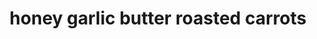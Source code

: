 ---
servings:
notes:
directions: |-
  * Preheat oven to 425°f (220°c)
  * Lightly grease a large baking sheet with nonstick cooking oil spray and set aside
  * Trim ends of carrots and halve lengthwise
  * Place carrots onto baking sheet
  * <elt butter in a small saucepan over medium-heat
  * Pour in honey and cook, while stirring, until completely melted through the butter
  * Add the garlic and cook for 1 minute until fragrant while stirring
  * Remove from heat and pour half the sauce over the carrots
  * Toss to evenly coat and arrange in a single layer so they cook evenly
  * Season with salt and pepper, cover with foil and roast for 10 minutes
  * Uncover and continue, roasting for a further 10 minutes, or until carrots are fork-tender

  Optional
  * Broil (or grill) for 2-3 minutes on high heat to crisp/char the edges
  * Drizzle with remaining sauce, adjust salt and pepper if desired and garnish with parsley
  * Arrange onto serving platter and enjoy
ingredients: |-
  * 2 pounds (1 kg) carrots washed and peeled (or unpeeled)
  * 1/2 cup butter
  * 3 tablespoons honey
  * 4 garlic cloves minced
  * 1/4-1/2 teaspoon salt plus more for seasoning
  * cracked black pepper
  * 2 tablespoons fresh chopped parsley
rating: 4
ease: easy
category: side dish
subcategory: ['vegetable']
href: 'https://cafedelites.com/honey-garlic-butter-roasted-carrots/'
totalTime: 25 minutes
cookTime: 20 minutes
prepTime: 5 minutes
title: honey garlic butter roasted carrots
path: /honey-garlic-butter-roasted-carrots
---